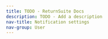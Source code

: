 ```yaml
---
title: TODO - ReturnSuite Docs
description: TODO - Add a description
nav-title: Notification settings
nav-group: User
---
```

